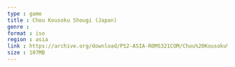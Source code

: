 ```yaml
---
type : game
title : Chou Kousoku Shougi (Japan)
genre : 
format : iso
region : asia
link : https://archive.org/download/PS2-ASIA-ROMS321COM/Chou%20Kousoku%20Shougi%20%28Japan%29.7z
size : 107MB
---
```

